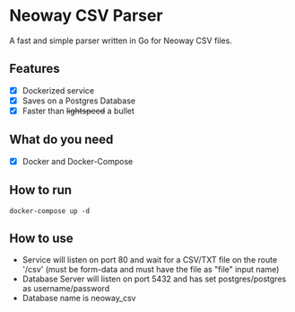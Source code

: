 # Neoway CSV Parser

A fast and simple parser written in Go for Neoway CSV files.

## Features

- [x] Dockerized service
- [x] Saves on a Postgres Database
- [x] Faster than ~~lightspeed~~ a bullet

## What do you need

- [x] Docker and Docker-Compose

## How to run

```
docker-compose up -d
```

## How to use

- Service will listen on port 80 and wait for a CSV/TXT file on the route '/csv' (must be form-data and must have the file as "file" input name)
- Database Server will listen on port 5432 and has set postgres/postgres as username/password
- Database name is neoway_csv 
